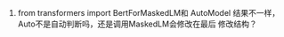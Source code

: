 1. from transformers import BertForMaskedLM和 AutoModel
   结果不一样， Auto不是自动判断吗，还是调用MaskedLM会修改在最后
   修改结构？